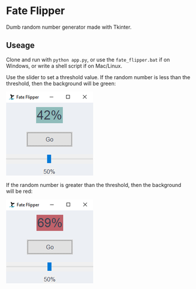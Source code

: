 # Fate Flipper

Dumb random number generator made with Tkinter.

## Useage

Clone and run with `python app.py`, or use the `fate_flipper.bat` if on Windows, or write a shell script if on Mac/Linux.

Use the slider to set a threshold value. If the random number is less than the threshold, then the background will be green:

![Example below threshold](assets/below_threshold.png)

If the random number is greater than the threshold, then the background will be red:

![Example above threshold](assets/above_threshold.png)